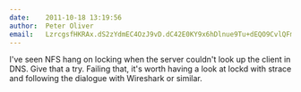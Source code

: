 ```yaml
---
date:    2011-10-18 13:19:56
author:  Peter Oliver
email:   LzrcgsfHKRAx.dS2zYdmEC4OzJ9vD.dC42E0KY9x6hDlnue9Tu+dEQO9CvlQFmbA==
---
```


I've seen NFS hang on locking when the server couldn't look up the
client in DNS.  Give that a try.  Failing that, it's worth having a
look at lockd with strace and following the dialogue with Wireshark or
similar.
